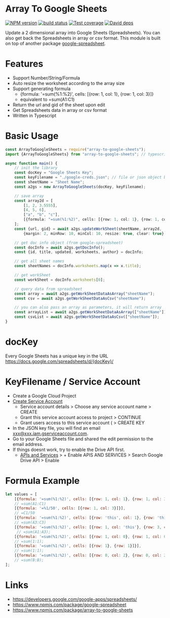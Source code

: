 # Array To Google Sheets #

[![NPM version][npm-image]][npm-url]
[![build status][travis-image]][travis-url]
[![Test coverage][codecov-image]][codecov-url]
[![David deps][david-image]][david-url]

[npm-image]: https://img.shields.io/npm/v/array-to-google-sheets.svg
[npm-url]: https://npmjs.org/package/ts-datastoreorm
[travis-image]: https://img.shields.io/travis/eggjs/egg.svg?style=flat-square
[travis-url]: https://travis-ci.org/eggjs/egg
[codecov-image]: https://img.shields.io/codecov/c/github/terence410/array-to-google-sheets.svg?style=flat-square
[codecov-url]: https://codecov.io/gh/terence410/array-to-google-sheets
[david-image]: https://img.shields.io/david/terence410/array-to-google-sheets.svg?style=flat-square
[david-url]: https://david-dm.org/terence410/array-to-google-sheets

Update a 2 dimensional array into Google Sheets (Spreadsheets).
You can also get back the Spreadsheets in array or csv format.
This module is built on top of another package [google-spreadsheet](https://www.npmjs.com/package/google-spreadsheet). 

# Features

- Support Number/String/Formula
- Auto resize the worksheet according to the array size
- Support generating formula
  - {formula: '=sum(%1:%2)', cells: [{row: 1, col: 1}, {row: 1, col: 3}]}
  - equivalent to =sum(A1:C1)
- Return the url and gid of the sheet upon edit
- Get Spreadsheets data in array or csv format
- Written in Typescript

# Basic Usage

```typescript
const ArrayToGoogleSheets = require("array-to-google-sheets");
import {ArrayToGoogleSheets} from "array-to-google-sheets"; // typescript

async function main() {
    // init the library
    const docKey = "Google Sheets Key";
    const keyFilename = "./google-creds.json"; // file or json object both ok
    const sheetName = "Sheet Name";
    const a2gs = new ArrayToGoogleSheets(docKey, keyFilename);

    // save array
    const array2d = [
        [1, 2, 3.5555],
        [4, 5, 6],
        ["a", "b", "c"],
        [{formula: "=sum(%1:%2)", cells: [{row: 1, col: 1}, {row: 1, col: 3}]}], // =sum(A1:C1)
    ];
    const {url, gid} = await a2gs.updateWorkSheet(sheetName, array2d,
        {margin: 2, minRow: 10, minCol: 10, resize: true, clear: true});

    // get doc info object (from google-spreadsheet)
    const docInfo = await a2gs.getDocInfo();
    const {id, title, updated, worksheets, author} = docInfo;

    // get all sheet names
    const sheetNames = docInfo.worksheets.map(x => x.title);

    // get workSheet
    const workSheet = docInfo.worksheets[0];

    // query data from spreadsheet
    const array = await a2gs.getWorkSheetDataAsArray("sheetName");
    const csv = await a2gs.getWorkSheetDataAsCsv("sheetName");

    // you can also pass an array as parameters, it will return array
    const arrayList = await a2gs.getWorkSheetDataAsArray(["sheetName"]);
    const csvList = await a2gs.getWorkSheetDataAsCsv(["sheetName"]);
}

```

# docKey 

Every Google Sheets has a unique key in the URL
https://docs.google.com/spreadsheets/d/{docKey}/

# KeyFilename / Service Account

- Create a Google Cloud Project
- [Create Service Account](https://console.cloud.google.com/iam-admin/serviceaccounts/create)
  - Service account details > Choose any service account name > CREATE
  - Grant this service account access to project > CONTINUE
  - Grant users access to this service account ( > CREATE KEY
- In the JSON key file, you will find an email xxx@xxx.iam.gserviceaccount.com. 
- Go to your Google Sheets file and shared the edit permission to the email address.
- If things doesnt work, try to enable the Drive API first.
  -  [APIs and Services](https://console.cloud.google.com/apis/dashboard) > + Enable APIS AND SERVICES > Search Google Drive API > Enable

# Formula Example

```javascript
let values = [
    [{formula: '=sum(%1:%2)', cells: [{row: 1, col: 1}, {row: 1, col: 3}]}], 
    // =sum(A1:C1)
    [{formula: '=%1/50', cells: [{row: 1, col: 3}]}], 
    // =C1/50
    [{formula: '=sum(%1:%2)', cells: [{row: 'this', col: 1}, {row: 'this', col: 3}]}], 
    // =sum(A3:C3)
    [{formula: '=sum(%1:%2)', cells: [{row: 1, col: 'this'}, {row: 3, col: 'this'}]}],
     // =sum(A1:A3);
    [{formula: '=sum(%1:%2)', cells: [{row: 1, col: 0}, {row: 1, col: 0}]}], 
    // =sum(1:1);
    [{formula: '=sum(%1:%2)', cells: [{row: 1}, {row: 1}]}], 
    // =sum(1:1);
    [{formula: '=sum(%1:%2)', cells: [{row: 0, col: 2}, {row: 0, col: 2}]}] 
    // =sum(B:B);
];
```

# Links
- https://developers.google.com/google-apps/spreadsheets/
- https://www.npmjs.com/package/google-spreadsheet
- https://www.npmjs.com/package/array-to-google-sheets
